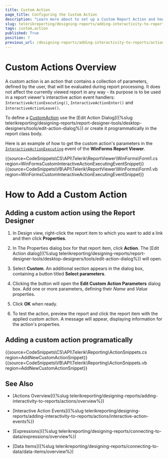 ```yaml
---
title: Custom Action
page_title: Configuring the Custom Action 
description: "Learn more about to set up a Custom Report Action and how to utilize the Report Viewer interactive action event handlers to apply changes at runtime."
slug: telerikreporting/designing-reports/adding-interactivity-to-reports/actions/custom-action
tags: custom,action
published: True
position: 7
previous_url: /designing-reports/adding-interactivity-to-reports/actions/how-to/how-to-add-a-custom-action, /designing-reports-interactivity-custom-action
---
```


# Custom Actions Overview

A custom action is an action that contains a collection of parameters, defined by the user, that will be evaluated during report processing. It does not affect the currently viewed report in any way - its purpose is to be used in a report viewer's interactive action event handlers: `InteractiveActionExecuting()`, `InteractiveActionEnter()` and `InteractiveActionLeave()`. 

To define a [CustomAction](/api/Telerik.Reporting.CustomAction) use the [Edit Action Dialog]({%slug telerikreporting/designing-reports/report-designer-tools/desktop-designers/tools/edit-action-dialog%}) or create it programmatically in the report class body. 

Here is an example of how to get the custom action's parameters in the [`InteractiveActionExecuting`](/api/telerik.reportviewer.winforms.reportviewerbase#Telerik_ReportViewer_WinForms_ReportViewerBase_InteractiveActionExecuting) event of the __WinForms Report Viewer__. 

{{source=CodeSnippets\CS\API\Telerik\ReportViewer\WinForms\Form1.cs region=WinFormsCustomInteractiveActionExecutingEventSnippet}}
{{source=CodeSnippets\VB\API\Telerik\ReportViewer\WinForms\Form1.vb region=WinFormsCustomInteractiveActionExecutingEventSnippet}}


# How to Add a Custom Action

## Adding a custom action using the Report Designer

1. In Design view, right-click the report item to which you want to add a link and then click __Properties__. 

1. In The Properties dialog box for that report item, click __Action__. The [Edit Action dialog]({%slug telerikreporting/designing-reports/report-designer-tools/desktop-designers/tools/edit-action-dialog%}) will open. 

1. Select __Custom__. An additional section appears in the dialog box, containing a button titled __Select parameters__. 

1. Clicking the button will open the __Edit Custom Action Parameters__ dialog box. Add one or more parameters, defining their *Name*  and *Value*  properties. 

1. Click __OK__ when ready. 

1. To test the action, preview the report and click the report item with the applied custom action. A message will appear, displaying information for the action's properties.             

## Adding a custom action programatically

{{source=CodeSnippets\CS\API\Telerik\Reporting\ActionSnippets.cs region=AddNewCustomActionSnippet}}
{{source=CodeSnippets\VB\API\Telerik\Reporting\ActionSnippets.vb region=AddNewCustomActionSnippet}}


## See Also

 * [Actions Overview]({%slug telerikreporting/designing-reports/adding-interactivity-to-reports/actions/overview%})
 
 * [Interactive Action Events]({%slug telerikreporting/designing-reports/adding-interactivity-to-reports/actions/interactive-action-events%})
 
 * [Expressions]({%slug telerikreporting/designing-reports/connecting-to-data/expressions/overview%})

 * [Data Items]({%slug telerikreporting/designing-reports/connecting-to-data/data-items/overview%})
